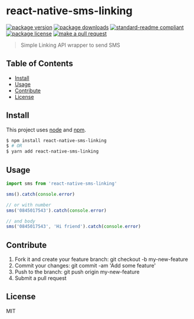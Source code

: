 
# react-native-sms-linking
[![package version](https://img.shields.io/npm/v/react-native-sms-linking.svg?style=flat-square)](https://npmjs.org/package/react-native-sms-linking)
[![package downloads](https://img.shields.io/npm/dm/react-native-sms-linking.svg?style=flat-square)](https://npmjs.org/package/react-native-sms-linking)
[![standard-readme compliant](https://img.shields.io/badge/readme%20style-standard-brightgreen.svg?style=flat-square)](https://github.com/RichardLitt/standard-readme)
[![package license](https://img.shields.io/npm/l/react-native-sms-linking.svg?style=flat-square)](https://npmjs.org/package/react-native-sms-linking)
[![make a pull request](https://img.shields.io/badge/PRs-welcome-brightgreen.svg?style=flat-square)](http://makeapullrequest.com)

> Simple Linking API wrapper to send SMS

## Table of Contents

- [Install](#install)
- [Usage](#usage)
- [Contribute](#contribute)
- [License](#License)

## Install

This project uses [node](https://nodejs.org) and [npm](https://www.npmjs.com). 

```sh
$ npm install react-native-sms-linking
$ # OR
$ yarn add react-native-sms-linking
```

## Usage

```js
import sms from 'react-native-sms-linking'

sms().catch(console.error)

// or with number
sms('0845017543').catch(console.error)

// and body
sms('0845017543', 'Hi friend').catch(console.error)
```

## Contribute

1. Fork it and create your feature branch: git checkout -b my-new-feature
2. Commit your changes: git commit -am 'Add some feature'
3. Push to the branch: git push origin my-new-feature 
4. Submit a pull request

## License

MIT
    